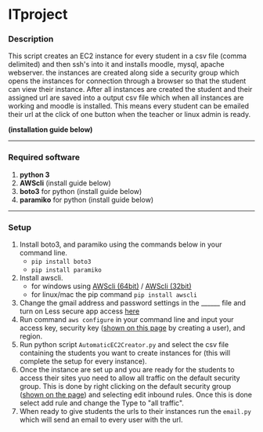 # ITproject

### Description

This script creates an EC2 instance for every student in a csv file (comma delimited) and then ssh's into it and installs moodle, mysql, apache webserver.
the instances are created along side a security group which opens the instances for connection through a browser so that the student can view their instance. After all instances are created the student and their assigned url are saved into a output csv file which when all instances are working and moodle is installed. 
This means every student can be emailed their url at the click of one button when the teacher or linux admin is ready.

**(installation guide below)**


---


### Required software

1. **python 3**
2. **AWScli** (install guide below) 
3. **boto3** for python (install guide below)
4. **paramiko** for python (install guide below)

---

### Setup

1. Install boto3, and paramiko using the commands below in your command line.
   - `pip install boto3`
   - `pip install paramiko`
2. Install awscli.
    - for windows using [AWScli (64bit)](https://s3.amazonaws.com/aws-cli/AWSCLI64PY3.msi) / [AWScli (32bit)](https://s3.amazonaws.com/aws-cli/AWSCLI32PY3.msi)
    - for linux/mac the pip command `pip install awscli`
3. Change the gmail address and password settings in the ______ file and turn on Less secure app access [here](https://myaccount.google.com/u/3/lesssecureapps?utm_source=google-account&utm_medium=web)
4. Run command `aws configure` in your command line and input your access key, security key ([shown on this page](https://console.aws.amazon.com/iam/home?#/users) by creating a user), and region.
5. Run python script `AutomaticEC2Creator.py` and select the csv file containing the students you want to create instances for (this will complete the setup for every instance).
6. Once the instance are set up and you are ready for the students to access their sites yuo need to allow all traffic on the default security group. This is done by right clicking on the default security group ([shown on the page](https://us-west-2.console.aws.amazon.com/ec2/v2/home?region=us-west-2#SecurityGroups:sort=desc:tag:Name)) and selecting edit inbound rules. Once this is done select add rule and change the Type to "all traffic".
7. When ready to give students the urls to their instances run the `email.py` which will send an email to every user with the url.
